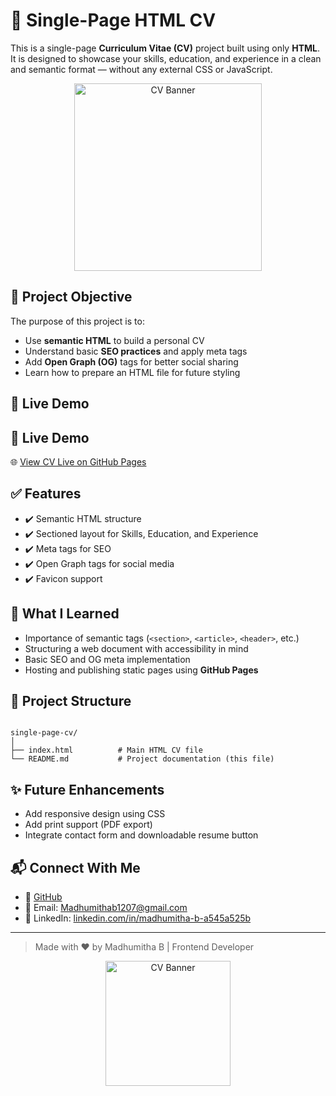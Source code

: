 # 💼 Single-Page HTML CV

This is a single-page **Curriculum Vitae (CV)** project built using only **HTML**. It is designed to showcase your skills, education, and experience in a clean and semantic format — without any external CSS or JavaScript.

<p align="center">
  <img src="https://i.pinimg.com/originals/a0/ca/d3/a0cad338302e8edd92b5a63bf7299d7c.gif" alt="CV Banner" width="300" />
</p>

## 📌 Project Objective

The purpose of this project is to:

- Use **semantic HTML** to build a personal CV
- Understand basic **SEO practices** and apply meta tags
- Add **Open Graph (OG)** tags for better social sharing
- Learn how to prepare an HTML file for future styling

## 🚀 Live Demo

## 🚀 Live Demo

🌐 [View CV Live on GitHub Pages](https://madhu1207-coder.github.io/single-page-cv/)


## ✅ Features

- ✔️ Semantic HTML structure
- ✔️ Sectioned layout for Skills, Education, and Experience
- ✔️ Meta tags for SEO
- ✔️ Open Graph tags for social media
- ✔️ Favicon support

## 🧠 What I Learned

- Importance of semantic tags (`<section>`, `<article>`, `<header>`, etc.)
- Structuring a web document with accessibility in mind
- Basic SEO and OG meta implementation
- Hosting and publishing static pages using **GitHub Pages**

## 📂 Project Structure

```

single-page-cv/
│
├── index.html          # Main HTML CV file
└── README.md           # Project documentation (this file)

```

## ✨ Future Enhancements

- Add responsive design using CSS
- Add print support (PDF export)
- Integrate contact form and downloadable resume button

## 📬 Connect With Me

- 🔗 [GitHub](https://github.com/Madhu1207-coder)
- 📧 Email: Madhumithab1207@gmail.com
- 💼 LinkedIn: [linkedin.com/in/madhumitha-b-a545a525b](https://www.linkedin.com/in/madhumitha-b-a545a525b)

---

> Made with ❤️ by Madhumitha B |  Frontend Developer

<p align="center">
  <img src="https://mir-s3-cdn-cf.behance.net/project_modules/fs/a2418f60390643.5a4b910e63f83.gif" alt="CV Banner" width="200" />
</p>

